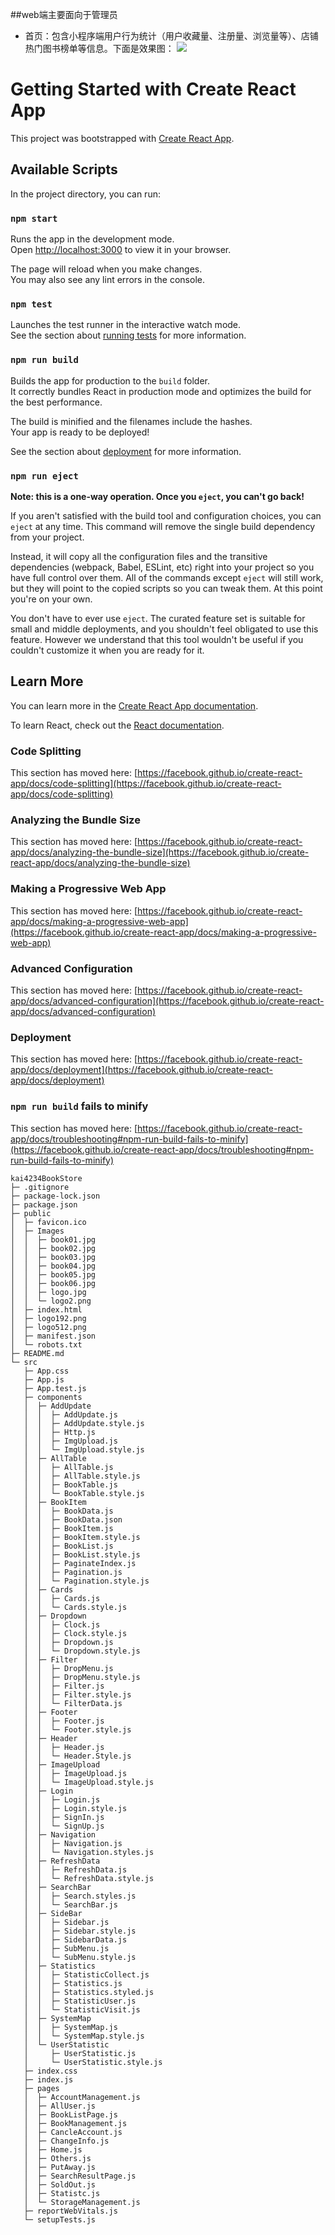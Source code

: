 ##web端主要面向于管理员
* 首页：包含小程序端用户行为统计（用户收藏量、注册量、浏览量等）、店铺热门图书榜单等信息。下面是效果图：
![](https://github.com/Kawul007/BookStoreApp/raw/main/public/Images/webHomePage.png)
# Getting Started with Create React App

This project was bootstrapped with [Create React App](https://github.com/facebook/create-react-app).

## Available Scripts

In the project directory, you can run:

### `npm start`

Runs the app in the development mode.\
Open [http://localhost:3000](http://localhost:3000) to view it in your browser.

The page will reload when you make changes.\
You may also see any lint errors in the console.

### `npm test`

Launches the test runner in the interactive watch mode.\
See the section about [running tests](https://facebook.github.io/create-react-app/docs/running-tests) for more information.

### `npm run build`

Builds the app for production to the `build` folder.\
It correctly bundles React in production mode and optimizes the build for the best performance.

The build is minified and the filenames include the hashes.\
Your app is ready to be deployed!

See the section about [deployment](https://facebook.github.io/create-react-app/docs/deployment) for more information.

### `npm run eject`

**Note: this is a one-way operation. Once you `eject`, you can't go back!**

If you aren't satisfied with the build tool and configuration choices, you can `eject` at any time. This command will remove the single build dependency from your project.

Instead, it will copy all the configuration files and the transitive dependencies (webpack, Babel, ESLint, etc) right into your project so you have full control over them. All of the commands except `eject` will still work, but they will point to the copied scripts so you can tweak them. At this point you're on your own.

You don't have to ever use `eject`. The curated feature set is suitable for small and middle deployments, and you shouldn't feel obligated to use this feature. However we understand that this tool wouldn't be useful if you couldn't customize it when you are ready for it.

## Learn More

You can learn more in the [Create React App documentation](https://facebook.github.io/create-react-app/docs/getting-started).

To learn React, check out the [React documentation](https://reactjs.org/).

### Code Splitting

This section has moved here: [https://facebook.github.io/create-react-app/docs/code-splitting](https://facebook.github.io/create-react-app/docs/code-splitting)

### Analyzing the Bundle Size

This section has moved here: [https://facebook.github.io/create-react-app/docs/analyzing-the-bundle-size](https://facebook.github.io/create-react-app/docs/analyzing-the-bundle-size)

### Making a Progressive Web App

This section has moved here: [https://facebook.github.io/create-react-app/docs/making-a-progressive-web-app](https://facebook.github.io/create-react-app/docs/making-a-progressive-web-app)

### Advanced Configuration

This section has moved here: [https://facebook.github.io/create-react-app/docs/advanced-configuration](https://facebook.github.io/create-react-app/docs/advanced-configuration)

### Deployment

This section has moved here: [https://facebook.github.io/create-react-app/docs/deployment](https://facebook.github.io/create-react-app/docs/deployment)

### `npm run build` fails to minify

This section has moved here: [https://facebook.github.io/create-react-app/docs/troubleshooting#npm-run-build-fails-to-minify](https://facebook.github.io/create-react-app/docs/troubleshooting#npm-run-build-fails-to-minify)

```
kai4234BookStore
├─ .gitignore
├─ package-lock.json
├─ package.json
├─ public
│  ├─ favicon.ico
│  ├─ Images
│  │  ├─ book01.jpg
│  │  ├─ book02.jpg
│  │  ├─ book03.jpg
│  │  ├─ book04.jpg
│  │  ├─ book05.jpg
│  │  ├─ book06.jpg
│  │  ├─ logo.jpg
│  │  └─ logo2.png
│  ├─ index.html
│  ├─ logo192.png
│  ├─ logo512.png
│  ├─ manifest.json
│  └─ robots.txt
├─ README.md
└─ src
   ├─ App.css
   ├─ App.js
   ├─ App.test.js
   ├─ components
   │  ├─ AddUpdate
   │  │  ├─ AddUpdate.js
   │  │  ├─ AddUpdate.style.js
   │  │  ├─ Http.js
   │  │  ├─ ImgUpload.js
   │  │  └─ ImgUpload.style.js
   │  ├─ AllTable
   │  │  ├─ AllTable.js
   │  │  ├─ AllTable.style.js
   │  │  ├─ BookTable.js
   │  │  └─ BookTable.style.js
   │  ├─ BookItem
   │  │  ├─ BookData.js
   │  │  ├─ BookData.json
   │  │  ├─ BookItem.js
   │  │  ├─ BookItem.style.js
   │  │  ├─ BookList.js
   │  │  ├─ BookList.style.js
   │  │  ├─ PaginateIndex.js
   │  │  ├─ Pagination.js
   │  │  └─ Pagination.style.js
   │  ├─ Cards
   │  │  ├─ Cards.js
   │  │  └─ Cards.style.js
   │  ├─ Dropdown
   │  │  ├─ Clock.js
   │  │  ├─ Clock.style.js
   │  │  ├─ Dropdown.js
   │  │  └─ Dropdown.style.js
   │  ├─ Filter
   │  │  ├─ DropMenu.js
   │  │  ├─ DropMenu.style.js
   │  │  ├─ Filter.js
   │  │  ├─ Filter.style.js
   │  │  └─ FilterData.js
   │  ├─ Footer
   │  │  ├─ Footer.js
   │  │  └─ Footer.style.js
   │  ├─ Header
   │  │  ├─ Header.js
   │  │  └─ Header.Style.js
   │  ├─ ImageUpload
   │  │  ├─ ImageUpload.js
   │  │  └─ ImageUpload.style.js
   │  ├─ Login
   │  │  ├─ Login.js
   │  │  ├─ Login.style.js
   │  │  ├─ SignIn.js
   │  │  └─ SignUp.js
   │  ├─ Navigation
   │  │  ├─ Navigation.js
   │  │  └─ Navigation.styles.js
   │  ├─ RefreshData
   │  │  ├─ RefreshData.js
   │  │  └─ RefreshData.style.js
   │  ├─ SearchBar
   │  │  ├─ Search.styles.js
   │  │  └─ SearchBar.js
   │  ├─ SideBar
   │  │  ├─ Sidebar.js
   │  │  ├─ Sidebar.style.js
   │  │  ├─ SidebarData.js
   │  │  ├─ SubMenu.js
   │  │  └─ SubMenu.style.js
   │  ├─ Statistics
   │  │  ├─ StatisticCollect.js
   │  │  ├─ Statistics.js
   │  │  ├─ Statistics.styled.js
   │  │  ├─ StatisticUser.js
   │  │  └─ StatisticVisit.js
   │  ├─ SystemMap
   │  │  ├─ SystemMap.js
   │  │  └─ SystemMap.style.js
   │  └─ UserStatistic
   │     ├─ UserStatistic.js
   │     └─ UserStatistic.style.js
   ├─ index.css
   ├─ index.js
   ├─ pages
   │  ├─ AccountManagement.js
   │  ├─ AllUser.js
   │  ├─ BookListPage.js
   │  ├─ BookManagement.js
   │  ├─ CancleAccount.js
   │  ├─ ChangeInfo.js
   │  ├─ Home.js
   │  ├─ Others.js
   │  ├─ PutAway.js
   │  ├─ SearchResultPage.js
   │  ├─ SoldOut.js
   │  ├─ Statistc.js
   │  └─ StorageManagement.js
   ├─ reportWebVitals.js
   └─ setupTests.js

```

